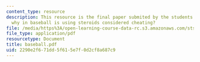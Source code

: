 ```yaml
---
content_type: resource
description: This resource is the final paper submited by the students explaining
  why in baseball is using steroids considered cheating?
file: /media/https%3A/open-learning-course-data-rc.s3.amazonaws.com/sts-062j-drugs-politics-and-culture-spring-2006/2290e2f671dd5f615e7f0d2cf8a687c9_baseball.pdf
file_type: application/pdf
resourcetype: Document
title: baseball.pdf
uid: 2290e2f6-71dd-5f61-5e7f-0d2cf8a687c9
---
```

